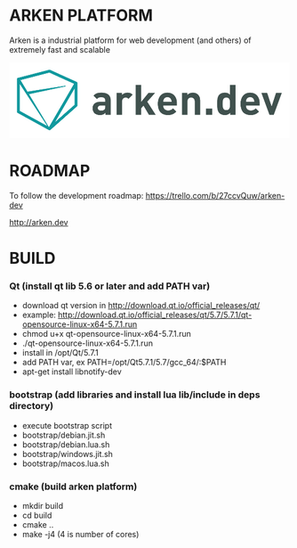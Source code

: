 # ARKEN PLATFORM

Arken is a industrial platform for web development (and others) of extremely fast and scalable

![Arken image](images/logo-arken-1.png)

# ROADMAP

To follow the development roadmap: https://trello.com/b/27ccvQuw/arken-dev

http://arken.dev

# BUILD

### Qt (install qt lib 5.6 or later and add PATH var)
- download qt version in http://download.qt.io/official_releases/qt/
- example: http://download.qt.io/official_releases/qt/5.7/5.7.1/qt-opensource-linux-x64-5.7.1.run
- chmod u+x qt-opensource-linux-x64-5.7.1.run
- ./qt-opensource-linux-x64-5.7.1.run
- install in /opt/Qt/5.7.1
- add PATH var, ex PATH=/opt/Qt5.7.1/5.7/gcc_64/:$PATH
- apt-get install libnotify-dev

### bootstrap (add libraries and install lua lib/include in deps directory)

- execute bootstrap script
- bootstrap/debian.jit.sh
- bootstrap/debian.lua.sh
- bootstrap/windows.jit.sh
- bootstrap/macos.lua.sh

### cmake (build arken platform)

- mkdir build
- cd build
- cmake ..
- make -j4 (4 is number of cores)
